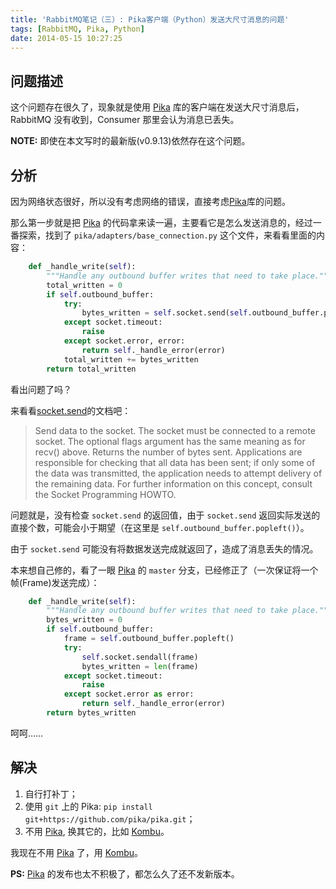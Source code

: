 ```yaml
---
title: 'RabbitMQ笔记（三）: Pika客户端（Python）发送大尺寸消息的问题'
tags: [RabbitMQ, Pika, Python]
date: 2014-05-15 10:27:25
---
```



## 问题描述

这个问题存在很久了，现象就是使用 [Pika] 库的客户端在发送大尺寸消息后，RabbitMQ
没有收到，Consumer 那里会认为消息已丢失。

**NOTE:** 即使在本文写时的最新版(v0.9.13)依然存在这个问题。

## 分析

因为网络状态很好，所以没有考虑网络的错误，直接考虑[Pika]库的问题。

那么第一步就是把 [Pika] 的代码拿来读一遍，主要看它是怎么发送消息的，经过一番探索，找到了
`pika/adapters/base_connection.py` 这个文件，来看看里面的内容：

``` python pika/adapters/base_connection.py https://github.com/pika/pika/blob/0.9.13/pika/adapters/base_connection.py#L329
    def _handle_write(self):
        """Handle any outbound buffer writes that need to take place."""
        total_written = 0
        if self.outbound_buffer:
            try:
                bytes_written = self.socket.send(self.outbound_buffer.popleft())
            except socket.timeout:
                raise
            except socket.error, error:
                return self._handle_error(error)
            total_written += bytes_written
        return total_written
```

看出问题了吗？

来看看[socket.send](https://docs.python.org/2/library/socket.html#socket.socket.send)的文档吧：

> Send data to the socket. The socket must be connected to a remote socket. The optional flags argument has the same meaning as for recv() above. Returns the number of bytes sent. Applications are responsible for checking that all data has been sent; if only some of the data was transmitted, the application needs to attempt delivery of the remaining data. For further information on this concept, consult the Socket Programming HOWTO.

问题就是，没有检查 `socket.send` 的返回值，由于 `socket.send` 返回实际发送的直接个数，可能会小于期望（在这里是
`self.outbound_buffer.popleft()`）。

由于 `socket.send` 可能没有将数据发送完成就返回了，造成了消息丢失的情况。


本来想自己修的，看了一眼 [Pika] 的 `master` 分支，已经修正了（一次保证将一个帧(Frame)发送完成）：

``` python pika/adapters/base_connection.py https://github.com/pika/pika/blob/master/pika/adapters/base_connection.py#L354
    def _handle_write(self):
        """Handle any outbound buffer writes that need to take place."""
        bytes_written = 0
        if self.outbound_buffer:
            frame = self.outbound_buffer.popleft()
            try:
                self.socket.sendall(frame)
                bytes_written = len(frame)
            except socket.timeout:
                raise
            except socket.error as error:
                return self._handle_error(error)
        return bytes_written
```

呵呵……


## 解决

1. 自行打补丁；
2. 使用 `git` 上的 Pika: `pip install git+https://github.com/pika/pika.git`；
3. 不用 [Pika], 换其它的，比如 [Kombu]。


我现在不用 [Pika] 了，用 [Kombu]。

**PS:** [Pika] 的发布也太不积极了，都怎么久了还不发新版本。

[Pika]: https://pypi.python.org/pypi/pika/
[Kombu]: http://kombu.readthedocs.org/
